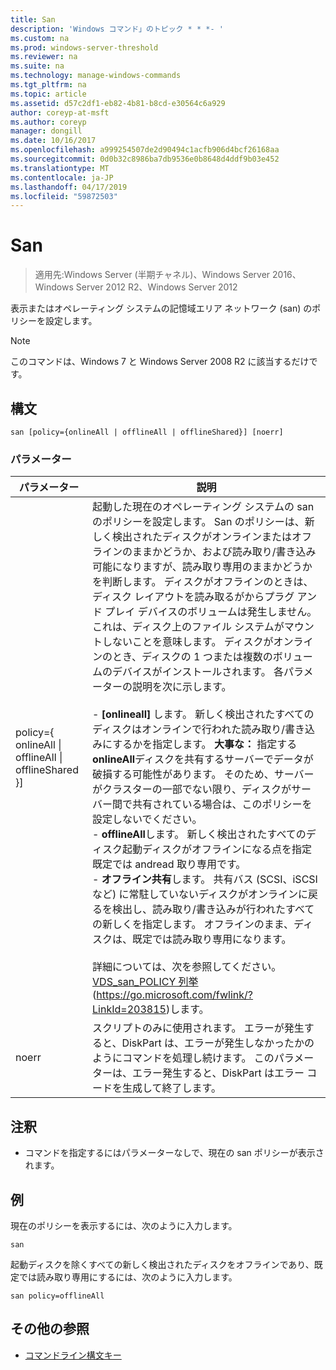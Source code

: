 ```yaml
---
title: San
description: 'Windows コマンド」のトピック * * *- '
ms.custom: na
ms.prod: windows-server-threshold
ms.reviewer: na
ms.suite: na
ms.technology: manage-windows-commands
ms.tgt_pltfrm: na
ms.topic: article
ms.assetid: d57c2df1-eb82-4b81-b8cd-e30564c6a929
author: coreyp-at-msft
ms.author: coreyp
manager: dongill
ms.date: 10/16/2017
ms.openlocfilehash: a999254507de2d90494c1acfb906d4bcf26168aa
ms.sourcegitcommit: 0d0b32c8986ba7db9536e0b8648d4ddf9b03e452
ms.translationtype: MT
ms.contentlocale: ja-JP
ms.lasthandoff: 04/17/2019
ms.locfileid: "59872503"
---
```

# <a name="san"></a>San

>適用先:Windows Server (半期チャネル)、Windows Server 2016、Windows Server 2012 R2、Windows Server 2012

表示またはオペレーティング システムの記憶域エリア ネットワーク (san) のポリシーを設定します。
> [!NOTE]
> このコマンドは、Windows 7 と Windows Server 2008 R2 に該当するだけです。

## <a name="syntax"></a>構文
```
san [policy={onlineAll | offlineAll | offlineShared}] [noerr]
```
### <a name="parameters"></a>パラメーター
|パラメーター|説明|
|-------|--------|
|policy={ onlineAll &#124; offlineAll &#124; offlineShared }]|起動した現在のオペレーティング システムの san のポリシーを設定します。 San のポリシーは、新しく検出されたディスクがオンラインまたはオフラインのままかどうか、および読み取り/書き込み可能になりますが、読み取り専用のままかどうかを判断します。 ディスクがオフラインのときは、ディスク レイアウトを読み取るがからプラグ アンド プレイ デバイスのボリュームは発生しません。 これは、ディスク上のファイル システムがマウントしないことを意味します。 ディスクがオンラインのとき、ディスクの 1 つまたは複数のボリュームのデバイスがインストールされます。 各パラメーターの説明を次に示します。<br /><br />-   **[onlineall]** します。 新しく検出されたすべてのディスクはオンラインで行われた読み取り/書き込みにするかを指定します。 **大事な：**   指定する**onlineAll**ディスクを共有するサーバーでデータが破損する可能性があります。 そのため、サーバーがクラスターの一部でない限り、ディスクがサーバー間で共有されている場合は、このポリシーを設定しないでください。<br />-   **offlineAll**します。 新しく検出されたすべてのディスク起動ディスクがオフラインになる点を指定既定では andread 取り専用です。<br />-   **オフライン共有**します。 共有バス (SCSI、iSCSI など) に常駐していないディスクがオンラインに戻るを検出し、読み取り/書き込みが行われたすべての新しくを指定します。 オフラインのまま、ディスクは、既定では読み取り専用になります。<br /><br />詳細については、次を参照してください。 [VDS_san_POLICY 列挙](https://go.microsoft.com/fwlink/?LinkId=203815)(https://go.microsoft.com/fwlink/?LinkId=203815)します。|
|noerr|スクリプトのみに使用されます。 エラーが発生すると、DiskPart は、エラーが発生しなかったかのようにコマンドを処理し続けます。 このパラメーターは、エラー発生すると、DiskPart はエラー コードを生成して終了します。|
## <a name="remarks"></a>注釈
-   コマンドを指定するにはパラメーターなしで、現在の san ポリシーが表示されます。
## <a name="BKMK_Examples"></a>例
現在のポリシーを表示するには、次のように入力します。
```
san
```
起動ディスクを除くすべての新しく検出されたディスクをオフラインであり、既定では読み取り専用にするには、次のように入力します。
```
san policy=offlineAll
```
## <a name="additional-references"></a>その他の参照
-   [コマンドライン構文キー](command-line-syntax-key.md)

